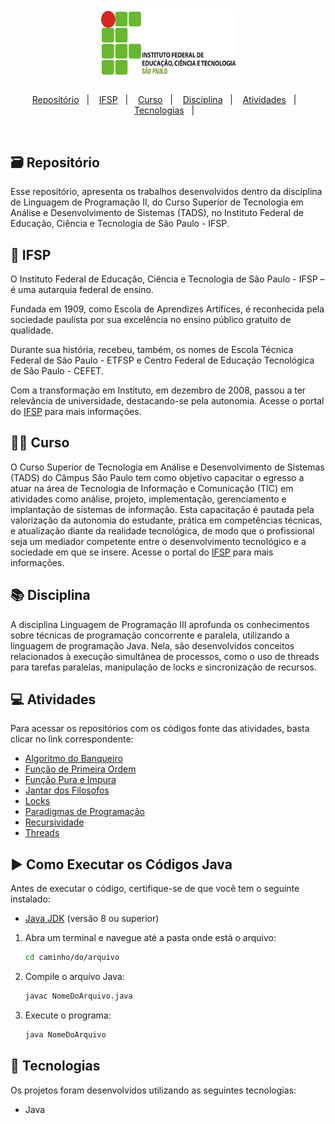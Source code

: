  <h1 align="center">
  <a href="https://spo.ifsp.edu.br/">
     <img alt="Logo IFSP" title="Logo IFSP" src="https://github.com/Karimangfn/Images-Perfil-Github/blob/main/logoIFSP.png" width="220px"/>
  </a>
 </h1>

<p align="center">
  <a href="#">Repositório</a>&nbsp;&nbsp;&nbsp;|&nbsp;&nbsp;&nbsp;
  <a href="#-ifsp">IFSP</a>&nbsp;&nbsp;&nbsp;|&nbsp;&nbsp;&nbsp;
  <a href="#-curso">Curso</a>&nbsp;&nbsp;&nbsp;|&nbsp;&nbsp;&nbsp;
  <a href="#-disciplina">Disciplina</a>&nbsp;&nbsp;&nbsp;|&nbsp;&nbsp;&nbsp;
  <a href="#-atividades">Atividades</a>&nbsp;&nbsp;&nbsp;|&nbsp;&nbsp;&nbsp;
  <a href="#-tecnologias">Tecnologias</a>&nbsp;&nbsp;&nbsp;|&nbsp;&nbsp;&nbsp;
 </p>
 
 <br>

## 🗃️ Repositório

Esse repositório, apresenta os trabalhos desenvolvidos dentro da disciplina de Linguagem de Programação II, do Curso Superior de Tecnologia em Análise e Desenvolvimento de Sistemas (TADS), no Instituto Federal de Educação, Ciência e Tecnologia de São Paulo - IFSP.

## 🏫 IFSP

O Instituto Federal de Educação, Ciência e Tecnologia de São Paulo - IFSP – é uma autarquia federal de ensino.

Fundada em 1909, como Escola de Aprendizes Artífices, é reconhecida pela sociedade paulista por sua excelência no ensino público gratuito de qualidade.

Durante sua história, recebeu, também, os nomes de Escola Técnica Federal de São Paulo - ETFSP e Centro Federal de Educação Tecnológica de São Paulo - CEFET. 

Com a transformação em Instituto, em dezembro de 2008, passou a ter relevância de universidade, destacando-se pela autonomia. Acesse o portal do [IFSP](https://spo.ifsp.edu.br/) para mais informações.

## 👨‍💻 Curso

O Curso Superior de Tecnologia em Análise e Desenvolvimento de Sistemas (TADS) do Câmpus São Paulo tem como objetivo capacitar o egresso a atuar na área de Tecnologia de Informação e Comunicação (TIC) em atividades como análise, projeto, implementação, gerenciamento e implantação de sistemas de informação. Esta capacitação é pautada pela valorização da autonomia do estudante, prática em competências técnicas, e atualização diante da realidade tecnológica, de modo que o profissional seja um mediador competente entre o desenvolvimento tecnológico e a sociedade em que se insere. Acesse o portal do [IFSP](https://spo.ifsp.edu.br/tads) para mais informações.

## 📚 Disciplina

A disciplina Linguagem de Programação III aprofunda os conhecimentos sobre técnicas de programação concorrente e paralela, utilizando a linguagem de programação Java. Nela, são desenvolvidos conceitos relacionados à execução simultânea de processos, como o uso de threads para tarefas paralelas, manipulação de locks e sincronização de recursos.

## 💻 Atividades

Para acessar os repositórios com os códigos fonte das atividades, basta clicar no link correspondente:

- [Algoritmo do Banqueiro](https://github.com/Karimangfn/Linguagem-de-Programacao-III-IFSP/tree/main/Atividades/Algoritmo%20do%20Banqueiro/src/Exercicio1)
- [Função de Primeira Ordem](https://github.com/Karimangfn/Linguagem-de-Programacao-III-IFSP/tree/main/Atividades/Funcao%20de%20Primeira%20Ordem/src)
- [Função Pura e Impura](https://github.com/Karimangfn/Linguagem-de-Programacao-III-IFSP/tree/main/Atividades/Funcao%20Pura%20e%20Impura/src)
- [Jantar dos Filosofos](https://github.com/Karimangfn/Linguagem-de-Programacao-III-IFSP/tree/main/Atividades/Jantar%20dos%20Filosofos/src/Exercicio1)
- [Locks](https://github.com/Karimangfn/Linguagem-de-Programacao-III-IFSP/tree/main/Atividades/Locks/Exercicios%20feitos%20em%20Aula%20(06.03)%20-%20Locks/src)
- [Paradigmas de Programação](https://github.com/Karimangfn/Linguagem-de-Programacao-III-IFSP/tree/main/Atividades/Paradigmas%20de%20Programacao/src)
- [Recursividade](https://github.com/Karimangfn/Linguagem-de-Programacao-III-IFSP/tree/main/Atividades/Recursividade/src)
- [Threads](https://github.com/Karimangfn/Linguagem-de-Programacao-III-IFSP/tree/main/Atividades/Threads/src)
</p>

## ▶️ Como Executar os Códigos Java

Antes de executar o código, certifique-se de que você tem o seguinte instalado:

- [Java JDK](https://www.oracle.com/java/technologies/javase-downloads.html) (versão 8 ou superior)

1. Abra um terminal e navegue até a pasta onde está o arquivo:  
   ```sh
   cd caminho/do/arquivo
   ```

3. Compile o arquivo Java:  
   ```sh
   javac NomeDoArquivo.java
   ```

5. Execute o programa:  
   ```sh
   java NomeDoArquivo
   ```

## 🚀 Tecnologias

Os projetos foram desenvolvidos utilizando as seguintes tecnologias:

- Java
